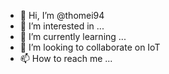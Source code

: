 - 👋 Hi, I’m @thomei94
- 👀 I’m interested in ...
- 🌱 I’m currently learning ...
- 💞️ I’m looking to collaborate on IoT
- 📫 How to reach me ...

<!---
thomei94/thomei94 is a ✨ special ✨ repository because its `README.md` (this file) appears on your GitHub profile.
You can click the Preview link to take a look at your changes.
--->
